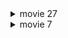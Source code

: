 

<details><summary>movie 27</summary>
  
<img width="627" alt="スクリーンショット 2024-02-02 0 11 59" src="https://github.com/am-da/mTRF/assets/112613519/4b3c60ec-b59d-4fa8-933d-2f21a1bc805e">



### subject10 - Dimple 
tmin = -0.5
tmax = 0.5
time_plot = 0.3


<img width="200" alt="スクリーンショット 2024-02-02 0 10 11" src="https://github.com/am-da/mTRF/assets/112613519/13aa998f-4ace-4c4a-95e4-f3cf6ebdcbc1">
<img width="300" alt="スクリーンショット 2024-02-02 0 10 19" src="https://github.com/am-da/mTRF/assets/112613519/7f6ca57a-c962-42ec-8b2a-360dad618297">
<img width="400" alt="スクリーンショット 2024-02-02 0 10 29" src="https://github.com/am-da/mTRF/assets/112613519/28939c8b-dd34-41df-8c82-d9eb80763432">

<br/>
<br/>
<br/>
<br/>
<br/>
<br/>

### subject 16 - Lip Corner Puller 
tmin = -0.5
tmax = 0.5
time_plot = 0.17

<img width="200" alt="スクリーンショット 2024-02-02 0 18 06" src="https://github.com/am-da/mTRF/assets/112613519/705496f0-ccb9-4cd5-8fd8-a4084b7903ec">
<img width="300" alt="スクリーンショット 2024-02-02 0 18 16" src="https://github.com/am-da/mTRF/assets/112613519/d55cfde4-20a6-4146-a132-26a4f3f50cec">
<img width="400" alt="スクリーンショット 2024-02-02 0 18 25" src="https://github.com/am-da/mTRF/assets/112613519/2fc5ec9d-85dd-4e76-80f0-eb020de80a74">

<br/>
<br/>
<br/>
<br/>
<br/>
<br/>

### subject 16 - Cheek Raiser
tmin = -0.5
tmax = 0.5
time_plot = 0.12

<img width="200" alt="スクリーンショット 2024-02-02 0 22 02" src="https://github.com/am-da/mTRF/assets/112613519/6ec02282-5926-4fa2-857f-6e96f08d096a">
<img width="300" alt="スクリーンショット 2024-02-02 0 22 12" src="https://github.com/am-da/mTRF/assets/112613519/c06e2714-5ec7-4392-9102-6deccaca3f1c">
<img width="400" alt="スクリーンショット 2024-02-02 0 22 24" src="https://github.com/am-da/mTRF/assets/112613519/4a6fdf64-7e2b-4e98-8f39-775b783b3c0d">




</details>


<details><summary>movie 7</summary>

### subject10 - Lip Corner Puller
tmin = -0.5
tmax = 0.5
time_plot = 0.17

<img width="200" alt="スクリーンショット 2024-02-02 0 27 30" src="https://github.com/am-da/mTRF/assets/112613519/6c5d9a4c-1936-4787-b952-96325ed41f6f">

<img width="300" alt="スクリーンショット 2024-02-02 0 27 21" src="https://github.com/am-da/mTRF/assets/112613519/eea8432f-6de9-4810-b635-730907fa57d3">

<img width="500" alt="スクリーンショット 2024-02-02 0 27 40" src="https://github.com/am-da/mTRF/assets/112613519/211f4491-f26e-44dd-8d22-10b81c185194">

</details>








